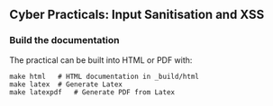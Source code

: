 ## Cyber Practicals: Input Sanitisation and XSS


### Build the documentation

The practical can be built into HTML or PDF with:

```
make html	# HTML documentation in _build/html
make latex	# Generate Latex 
make latexpdf	# Generate PDF from Latex
```

